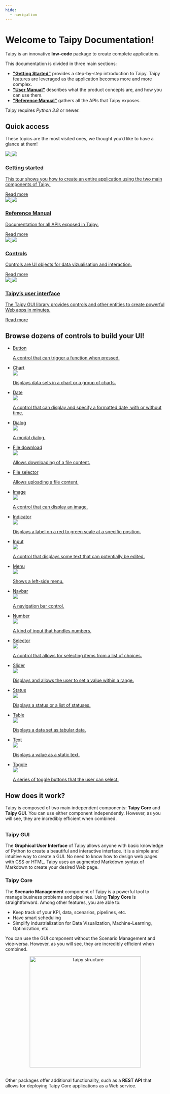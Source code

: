 ```yaml
---
hide:
  - navigation
---
```



# Welcome to Taipy Documentation!

Taipy is an innovative **low-code** package to create complete applications.

This documentation is divided in three main sections:

- [**"Getting Started"**](getting_started/index.md) provides a step-by-step introduction to Taipy. Taipy features are leveraged as the application becomes more and more complex.
- [**"User Manual"**](manuals/about.md) describes what the product concepts are, and how you can use them.
- [**"Reference Manual"**](manuals/reference) gathers all the APIs that Taipy exposes.

Taipy requires *Python 3.8* or newer.

## Quick access

These topics are the most visited ones, we thought you’d like to have a glance at them!

<div class="tp-row tp-row--gutter-sm">
  <div class="tp-col-12 tp-col-md-6 tp-col-lg-4 d-flex">
    <a class="tp-content-card" href="getting_started/">
      <img class="tp-content-card-icon icon-light" src="images/icons/flag-w.svg">
      <img class="tp-content-card-icon icon-dark" src="images/icons/flag.svg">
      <h3>Getting started</h3>
      <p>
        This tour shows you how to create an entire application using the two main components of Taipy.
      </p>
      <span class="tp-content-card-readmore">Read more</span>
    </a>
  </div>
  <div class="tp-col-12 tp-col-md-6 tp-col-lg-4 d-flex">
    <a class="tp-content-card" href="manuals/reference">
      <img class="tp-content-card-icon icon-light" src="images/icons/menu_book-w.svg">
      <img class="tp-content-card-icon icon-dark" src="images/icons/menu_book.svg">
      <h3>Reference Manual</h3>
      <p>
        Documentation for all APIs exposed in Taipy.
      </p>
      <span class="tp-content-card-readmore">Read more</span>
    </a>
  </div>
  <div class="tp-col-12 tp-col-md-6 tp-col-lg-4 d-flex">
    <a class="tp-content-card" href="manuals/gui/controls/">
      <img class="tp-content-card-icon icon-light" src="images/icons/tune-w.svg">
      <img class="tp-content-card-icon icon-dark" src="images/icons/tune.svg">
      <h3>Controls</h3>
      <p>Controls are UI objects for data vizualisation and interaction.</p>
      <span class="tp-content-card-readmore">Read more</span>
    </a>
  </div>
  <div class="tp-col-12 tp-col-md-6 tp-col-lg-4 d-flex">
    <a class="tp-content-card" href="manuals/about/">
      <img class="tp-content-card-icon icon-light" src="images/icons/dashboard-w.svg">
      <img class="tp-content-card-icon icon-dark" src="images/icons/dashboard.svg">
      <h3>Taipy’s user interface</h3>
      <p>
        The Taipy GUI library provides controls and other entities to create powerful Web apps in minutes.
      </p>
      <span class="tp-content-card-readmore">Read more</span>
    </a>
  </div>
</div>

## Browse dozens of controls to build your UI!

<ul class="tp-pills-list">
  <li>
    <a class="tp-pill" href="manuals/gui/viselements/button">
      <span>Button</span>
      <div class="tp-tooltip">
        <img src="manuals/gui/viselements/button-d.png" alt="">
        <p>A control that can trigger a function when pressed.</p>
      </div>
    </a>
  </li>
  <li>
    <a class="tp-pill" href="manuals/gui/viselements/chart">
      <span>Chart</span>
      <div class="tp-tooltip">
        <img src="manuals/gui/viselements/chart-d.png"/>
        <p>Displays data sets in a chart or a group of charts.</p>
      </div>
    </a>
  </li>
  <li>
    <a class="tp-pill" href="manuals/gui/viselements/date">
      <span>Date</span>
      <div class="tp-tooltip">
        <img src="manuals/gui/viselements/date-d.png"/>
        <p>A control that can display and specify a formatted date, with or without time.</p>
      </div>
    </a>
  </li>
  <li>
    <a class="tp-pill" href="manuals/gui/viselements/dialog">
      <span>Dialog</span>
      <div class="tp-tooltip">
        <img src="manuals/gui/viselements/dialog-d.png"/>
        <p>A modal dialog.</p>
      </div>
    </a>
  </li>
  <li>
    <a class="tp-pill" href="manuals/gui/viselements/file_download">
      <span>File download</span>
      <div class="tp-tooltip">
        <img src="manuals/gui/viselements/file_download-d.png"/>
        <p>Allows downloading of a file content.</p>
      </div>
    </a>
  </li>
  <li>
    <a class="tp-pill" href="manuals/gui/viselements/file_selector">
      <span>File selector</span>
      <div class="tp-tooltip">
        <img src="manuals/gui/viselements/file_selector-d.png" alt="">
        <p>Allows uploading a file content.</p>
      </div>
    </a>
  </li>
  <li>
    <a class="tp-pill" href="manuals/gui/viselements/image">
      <span>Image</span>
      <div class="tp-tooltip">
        <img src="manuals/gui/viselements/image-d.png"/>
        <p>A control that can display an image.</p>
      </div>
    </a>
  </li>
  <li>
    <a class="tp-pill" href="manuals/gui/viselements/indicator">
      <span>Indicator</span>
      <div class="tp-tooltip">
        <img src="manuals/gui/viselements/indicator-d.png"/>
        <p>Displays a label on a red to green scale at a specific position.</p>
      </div>
    </a>
  </li>
  <li>
    <a class="tp-pill" href="manuals/gui/viselements/input">
      <span>Input</span>
      <div class="tp-tooltip">
        <img src="manuals/gui/viselements/input-d.png"/>
        <p>A control that displays some text that can potentially be edited.</p>
      </div>
    </a>
  </li>
  <li>
    <a class="tp-pill" href="manuals/gui/viselements/menu">
      <span>Menu</span>
      <div class="tp-tooltip">
        <img src="manuals/gui/viselements/menu-d.png"/>
        <p>Shows a left-side menu.</p>
      </div>
    </a>
  </li>
  <li>
    <a class="tp-pill" href="manuals/gui/viselements/navbar">
      <span>Navbar</span>
      <div class="tp-tooltip">
        <img src="manuals/gui/viselements/navbar-d.png"/>
        <p>A navigation bar control.</p>
      </div>
    </a>
  </li>
  <li>
    <a class="tp-pill" href="manuals/gui/viselements/number">
      <span>Number</span>
      <div class="tp-tooltip">
        <img src="manuals/gui/viselements/number-d.png"/>
        <p>A kind of input that handles numbers.</p>
      </div>
    </a>
  </li>
  <li>
    <a class="tp-pill" href="manuals/gui/viselements/selector">
      <span>Selector</span>
      <div class="tp-tooltip">
        <img src="manuals/gui/viselements/selector-d.png"/>
        <p>A control that allows for selecting items from a list of choices.</p>
      </div>
    </a>
  </li>
  <li>
    <a class="tp-pill" href="manuals/gui/viselements/slider">
      <span>Slider</span>
      <div class="tp-tooltip">
        <img src="manuals/gui/viselements/slider-d.png"/>
        <p>Displays and allows the user to set a value within a range.</p>
      </div>
    </a>
  </li>
  <li>
    <a class="tp-pill" href="manuals/gui/viselements/status">
      <span>Status</span>
      <div class="tp-tooltip">
        <img src="manuals/gui/viselements/status-d.png"/>
        <p>Displays a status or a list of statuses.</p>
      </div>
    </a>
  </li>
  <li>
    <a class="tp-pill" href="manuals/gui/viselements/table">
      <span>Table</span>
      <div class="tp-tooltip">
        <img src="manuals/gui/viselements/table-d.png"/>
        <p>Displays a data set as tabular data.</p>
      </div>
    </a>
  </li>
  <li>
    <a class="tp-pill" href="manuals/gui/viselements/text">
      <span>Text</span>
      <div class="tp-tooltip">
        <img src="manuals/gui/viselements/text-d.png"/>
        <p>Displays a value as a static text.</p>
      </div>
    </a>
  </li>
  <li>
    <a class="tp-pill" href="manuals/gui/viselements/toggle">
      <span>Toggle</span>
      <div class="tp-tooltip">
        <img src="manuals/gui/viselements/toggle-d.png"/>
        <p>A series of toggle buttons that the user can select.</p>
      </div>
    </a>
  </li>
</ul>

## How does it work?

Taipy is composed of two main independent components: **Taipy Core** and **Taipy GUI**. You can use either component independently. However, as you will see, they are incredibly efficient when combined.

<div class="tp-row" style="margin-top: 2rem; margin-bottom: 2rem">
  <div class="tp-col-12 tp-col-md">
    <article class="tp-content-card">
      <h3>Taipy GUI</h3>
      <p>
        The <strong>Graphical User Interface</strong> of Taipy allows anyone with basic knowledge of Python to create a beautiful and
        interactive interface. It is a simple and intuitive way to create a GUI. No need to know how to design web pages
        with CSS or HTML. Taipy uses an augmented Markdown syntax of Markdown to create your desired Web page.
      </p>
    </article>
    <article class="tp-content-card">
      <h3>Taipy Core</h3>      
      <p>The <strong>Scenario Management</strong> component of Taipy is a powerful tool to manage business problems and pipelines. Using <strong>Taipy Core</strong> is straightforward. Among other features, you are able to:</p>
      <ul>
        <li>Keep track of your KPI, data, scenarios, pipelines, etc.</li>
        <li>Have smart scheduling</li>
        <li>Simplify industrialization for Data Visualization, Machine-Learning, Optimization, etc.</li>
      </ul>
      <p>You can use the GUI component without the Scenario Management and vice-versa. However, as you will see, they are incredibly efficient when combined.</p>
    </article>
  </div>

  <div class="tp-col-12 tp-col-md-auto">
    <figure align="center">
      <img alt="Taipy structure" src="images/taipy-structure-vector.svg" width="350">
    </figure>
  </div>

</div>

Other packages offer additional functionality, such as a **REST API** that allows for deploying Taipy Core applications as a Web service.